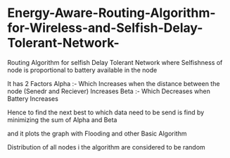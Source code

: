 # Energy-Aware-Routing-Algorithm-for-Wireless-and-Selfish-Delay-Tolerant-Network-
Routing Algorithm for selfish Delay Tolerant Network where Selfishness of node is proportional to battery available in the node

It has 2 Factors 
Alpha :- Which Increases when the distance between the node (Senedr and Reciever) Increases
Beta :- Which Decreases when Battery Increases

Hence to find the next best to which data need to be send is find by minimizing the sum of Alpha and Beta

and it plots the graph with Flooding and other Basic Algorithm

Distribution of all nodes i the algorithm are considered to be random
